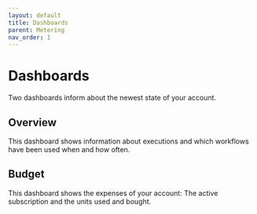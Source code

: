 ```yaml
---
layout: default
title: Dashboards
parent: Metering
nav_order: 1
---
```


# Dashboards

Two dashboards inform about the newest state of your account.

## Overview

This dashboard shows information about executions and which workflows have been used when and how often.

## Budget

This dashboard shows the expenses of your account: The active subscription and the units used and bought.

